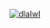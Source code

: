 [![dlalwl](https://camo.githubusercontent.com/7f92092c71f7a3e3fc1d3ff2fa39984310885789/687474703a2f2f6366696c6532342e75662e746973746f72792e636f6d2f696d6167652f32343434383733423537453235373832314641324145)](https://www.youtube.com/watch?v=xriBgLXD7UM)
